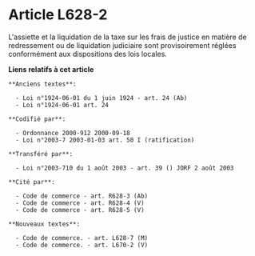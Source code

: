 # Article L628-2

L'assiette et la liquidation de la taxe sur les frais de justice en matière de redressement ou de liquidation judiciaire sont
provisoirement réglées conformément aux dispositions des lois locales.

**Liens relatifs à cet article**

	**Anciens textes**:

	  - Loi n°1924-06-01 du 1 juin 1924 - art. 24 (Ab)
	  - Loi n°1924-06-01 art. 24

	**Codifié par**:

	  - Ordonnance 2000-912 2000-09-18
	  - Loi n°2003-7 2003-01-03 art. 50 I (ratification)

	**Transféré par**:

	  - Loi n°2003-710 du 1 août 2003 - art. 39 () JORF 2 août 2003

	**Cité par**:

	  - Code de commerce - art. R628-3 (Ab)
	  - Code de commerce - art. R628-4 (V)
	  - Code de commerce - art. R628-5 (V)

	**Nouveaux textes**:

	  - Code de commerce. - art. L628-7 (M)
	  - Code de commerce. - art. L670-2 (V)
